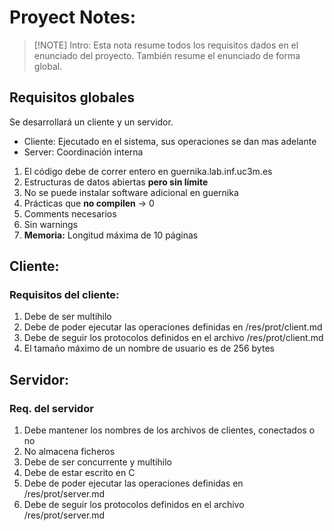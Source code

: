 # Proyect Notes: 
> [!NOTE] Intro:
> Esta nota resume todos los requisitos dados en el enunciado del proyecto. También resume el enunciado de forma global. 

## Requisitos globales
Se desarrollará un cliente y un servidor. 
- Cliente: Ejecutado en el sistema, sus operaciones se dan mas adelante
- Server: Coordinación interna

1. El código debe de correr entero en guernika.lab.inf.uc3m.es
2. Estructuras de datos abiertas **pero sin límite**
3. No se puede instalar software adicional en guernika
4. Prácticas que **no compilen** -> 0
5. Comments necesarios
6. Sin warnings
7. **Memoria:** Longitud máxima de 10 páginas 

## Cliente:

### Requisitos del cliente:
1. Debe de ser multihilo
2. Debe de poder ejecutar las operaciones definidas en /res/prot/client.md
3. Debe de seguir los protocolos definidos en el archivo /res/prot/client.md 
4. El tamaño máximo de un nombre de usuario es de 256 bytes


## Servidor: 

### Req. del servidor

1. Debe mantener los nombres de los archivos de clientes, conectados o no 
2. No almacena ficheros
3. Debe de ser concurrente y multihilo
4. Debe de estar escrito en C
2. Debe de poder ejecutar las operaciones definidas en /res/prot/server.md
3. Debe de seguir los protocolos definidos en el archivo /res/prot/server.md 

